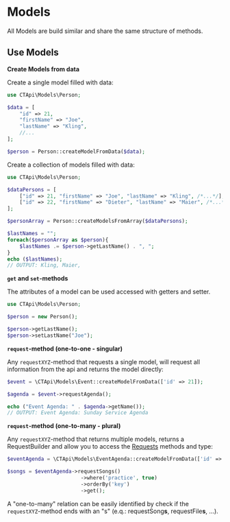 # Models

All Models are build similar and share the same structure of methods.

## Use Models

**Create Models from data**

Create a single model filled with data:

```php
use CTApi\Models\Person;

$data = [
    "id" => 21,
    "firstName" => "Joe",
    "lastName" => "Kling",
    //...
];

$person = Person::createModelFromData($data);

```

Create a collection of models filled with data:

```php
use CTApi\Models\Person;

$dataPersons = [
    ["id" => 21, "firstName" => "Joe", "lastName" => "Kling", /*...*/],
    ["id" => 22, "firstName" => "Dieter", "lastName" => "Maier", /*...*/]    
];

$personArray = Person::createModelsFromArray($dataPersons);

$lastNames = "";
foreach($personArray as $person){
    $lastNames .= $person->getLastName() . ", ";
}
echo ($lastNames);
// OUTPUT: Kling, Maier, 

```

**`get` and `set`-methods**

The attributes of a model can be used accessed with getters and setter.

```php
use CTApi\Models\Person;

$person = new Person();

$person->getLastName();
$person->setLastName("Joe");

```

**`request`-method (one-to-one - singular)**

Any `requestXYZ`-method that requests a single model, will request all information from the api and returns the model
directly:

```php
$event = \CTApi\Models\Event::createModelFromData(['id' => 21]);

$agenda = $event->requestAgenda();

echo ("Event Agenda: " . $agenda->getName());
// OUTPUT: Event Agenda: Sunday Service Agenda

```

**`request`-method (one-to-many - plural)**

Any `requestXYZ`-method that returns multiple models, returns a RequestBuilder and allow you to access
the [Requests](Requests.md) methods and type:

```php
$eventAgenda = \CTApi\Models\EventAgenda::createModelFromData(['id' => 21]);

$songs = $eventAgenda->requestSongs()
                        ->where('practice', true)
                        ->orderBy('key')
                        ->get();

```

A "one-to-many" relation can be easily identified by check if the `requestXYZ`-method ends with an "s" (e.q.:
requestSong**s**, requestFile**s**, ...).
